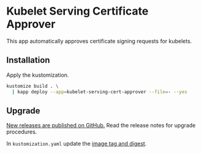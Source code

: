 # Kubelet Serving Certificate Approver

This app automatically approves certificate signing requests for kubelets.

## Installation

Apply the kustomization.

```sh
kustomize build . \
  | kapp deploy --app=kubelet-serving-cert-approver --file=- --yes
```

## Upgrade

[New releases are published on GitHub.](https://github.com/alex1989hu/kubelet-serving-cert-approver/releases)
Read the release notes for upgrade procedures.

In `kustomization.yaml` update the
[image tag and digest](https://github.com/alex1989hu/kubelet-serving-cert-approver/pkgs/container/kubelet-serving-cert-approver).

